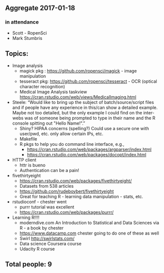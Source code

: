## Aggregate 2017-01-18

### in attendance

- Scott - RopenSci
- Mark Stumbris

## Topics:

* Image analysis
    * magick  pkg : https://github.com/ropensci/magick - image manipulation
    * tesseract pkg: https://github.com/ropensci/tesseract  - OCR (optical character recognition)
    * Medical Image Analysis taskview https://cran.rstudio.com/web/views/MedicalImaging.html
* Steele: “Would like to bring up the subject of batch/source/script files and if people have any experience in this/can show a detailed example. Maybe not too detailed, but the only example I could find on the inter-webs was of someone being prompted to type in their name and the R console spitting out "Hello Name!".”
    * Shiny? HIPAA concerns (spelling?) Could use a secure one with user/pwd, etc. only allow certain IPs, etc.
    * Makefile
    * R pkgs to help you do command line interface, e.g.,
        * https://cran.rstudio.com/web/packages/argparser/index.html
        * https://cran.rstudio.com/web/packages/docopt/index.html
* HTTP client
    * httr is bueno
    * Authentication can be a pain!
* fivethirtyeight
    * https://cran.rstudio.com/web/packages/fivethirtyeight/
    * Datasets from 538 articles
    * https://github.com/rudeboybert/fivethirtyeight
    * Great for teaching R - learning data manipulation - stats, etc.
* rstudioconf - chester went
    * purrr tutorial was excellent
    * https://cran.rstudio.com/web/packages/purrr/
* Learning R!!!!
    * moderndive.com  An Introduction to Statistical and Data Sciences via R - a book by chester
    * https://www.datacamp.com chester going to do one of these as well
    * Swirl http://swirlstats.com/
    * Data science Coursera course
    * Udacity R course

## Total people: 9

